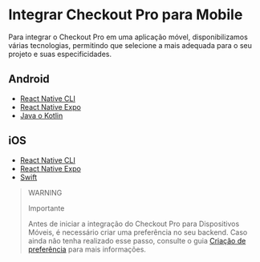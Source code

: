 # Integrar Checkout Pro para Mobile

Para integrar o Checkout Pro em uma aplicação móvel, disponibilizamos várias tecnologias, permitindo que selecione a mais adequada para o seu projeto e suas especificidades.

## Android

* [React Native CLI](/developers/pt/docs/checkout-pro/integrate-checkout-pro/mobile/android/reactnative-cli)
* [React Native Expo](/developers/pt/docs/checkout-pro/integrate-checkout-pro/mobile/android/reactnative-expo-go)
* [Java o Kotlin](/developers/pt/checkout-pro/integrate-checkout-pro/mobile/android/java-kotlin)

## iOS

* [React Native CLI](/developers/pt/docs/checkout-pro/integrate-checkout-pro/mobile/ios/reactnative-cli)
* [React Native Expo](/developers/pt/docs/checkout-pro/integrate-checkout-pro/mobile/ios/reactnative-expo-go)
* [Swift](/developers/pt/docs/checkout-pro/integrate-checkout-pro/mobile/ios/swift)

> WARNING
>
> Importante
>
> Antes de iniciar a integração do Checkout Pro para Dispositivos Móveis, é necessário criar uma preferência no seu backend. Caso ainda não tenha realizado esse passo, consulte o guia [Criação de preferência](/developers/pt/docs/checkout-pro/integrate-preferences) para mais informações.
